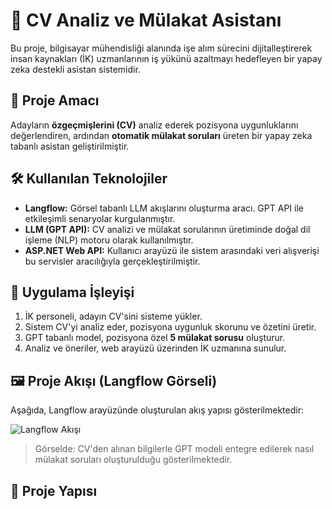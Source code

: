 # 🤖 CV Analiz ve Mülakat Asistanı

Bu proje, bilgisayar mühendisliği alanında işe alım sürecini dijitalleştirerek insan kaynakları (İK) uzmanlarının iş yükünü azaltmayı hedefleyen bir yapay zeka destekli asistan sistemidir.

## 📌 Proje Amacı

Adayların **özgeçmişlerini (CV)** analiz ederek pozisyona uygunluklarını değerlendiren, ardından **otomatik mülakat soruları** üreten bir yapay zeka tabanlı asistan geliştirilmiştir.

## 🛠️ Kullanılan Teknolojiler

- **Langflow:** Görsel tabanlı LLM akışlarını oluşturma aracı. GPT API ile etkileşimli senaryolar kurgulanmıştır.
- **LLM (GPT API):** CV analizi ve mülakat sorularının üretiminde doğal dil işleme (NLP) motoru olarak kullanılmıştır.
- **ASP.NET Web API:** Kullanıcı arayüzü ile sistem arasındaki veri alışverişi bu servisler aracılığıyla gerçekleştirilmiştir.

## 🔁 Uygulama İşleyişi

1. İK personeli, adayın CV'sini sisteme yükler.
2. Sistem CV'yi analiz eder, pozisyona uygunluk skorunu ve özetini üretir.
3. GPT tabanlı model, pozisyona özel **5 mülakat sorusu** oluşturur.
4. Analiz ve öneriler, web arayüzü üzerinden İK uzmanına sunulur.

## 🖼️ Proje Akışı (Langflow Görseli)

Aşağıda, Langflow arayüzünde oluşturulan akış yapısı gösterilmektedir:

![Langflow Akışı](Langflow.png)

> Görselde: CV'den alınan bilgilerle GPT modeli entegre edilerek nasıl mülakat soruları oluşturulduğu gösterilmektedir.

## 📂 Proje Yapısı

